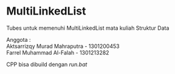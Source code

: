 # MultiLinkedList
Tubes untuk memenuhi MultiLinkedList mata kuliah Struktur Data

Anggota :       
Aktsarrizqy Murad Mahraputra - 1301200453      
Farrel Muhammad Al-Falah - 1301213282  

CPP bisa dibuild dengan *run.bat*
